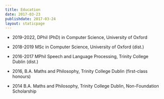 ```yaml
---
title: Education
date: 2017-03-23
publishdate: 2017-03-24
layout: staticpage
---
```


- 2019-2022, DPhil (PhD) in Computer Science, University of Oxford

- 2018-2019 MSc in Computer Science, University of Oxford (dist.) 

- 2016-2017 MPhil Speech and Language Processing, Trinity College Dublin (dist.) 

- 2016, B.A. Maths and Philosophy, Trinity College Dublin (first-class honours)
 
- 2014 B.A. Maths and Philosophy, Trinity College Dublin, Non-Foundation Scholarship

